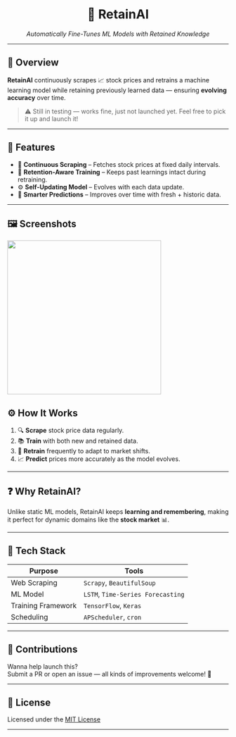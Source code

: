 <h1 align="center">🤖 RetainAI</h1>
<p align="center"><em>Automatically Fine-Tunes ML Models with Retained Knowledge</em></p>

---

## 🚀 Overview

**RetainAI** continuously scrapes 📈 stock prices and retrains a machine learning model while retaining previously learned data — ensuring **evolving accuracy** over time.

> ⚠️ Still in testing — works fine, just not launched yet. Feel free to pick it up and launch it!

---

## 🔑 Features

- 🔁 **Continuous Scraping** – Fetches stock prices at fixed daily intervals.
- 🧠 **Retention-Aware Training** – Keeps past learnings intact during retraining.
- ⚙️ **Self-Updating Model** – Evolves with each data update.
- 🎯 **Smarter Predictions** – Improves over time with fresh + historic data.

---
## 🖼️ Screenshots

<img src="https://github.com/user-attachments/assets/935b6be2-214b-4760-a572-3717509cef63" width="350">

## ⚙️ How It Works

1. 🔍 **Scrape** stock price data regularly.
2. 📚 **Train** with both new and retained data.
3. 🔄 **Retrain** frequently to adapt to market shifts.
4. 📈 **Predict** prices more accurately as the model evolves.

---

## ❓ Why RetainAI?

Unlike static ML models, RetainAI keeps **learning and remembering**, making it perfect for dynamic domains like the **stock market** 📊.

---

## 🧰 Tech Stack

| Purpose            | Tools                                      |
|--------------------|--------------------------------------------|
| Web Scraping       | `Scrapy`, `BeautifulSoup`                  |
| ML Model           | `LSTM`, `Time-Series Forecasting`          |
| Training Framework | `TensorFlow`, `Keras`                      |
| Scheduling         | `APScheduler`, `cron`                      |

---

## 🤝 Contributions

Wanna help launch this?  
Submit a PR or open an issue — all kinds of improvements welcome! 🚀

---

## 📄 License

Licensed under the [MIT License](LICENSE)

---

